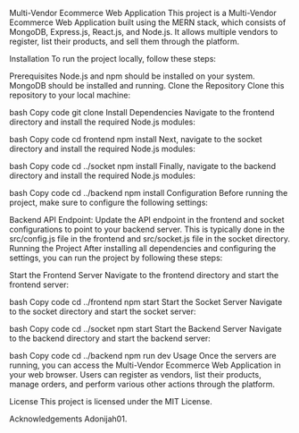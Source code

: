 Multi-Vendor Ecommerce Web Application
This project is a Multi-Vendor Ecommerce Web Application built using the MERN stack, which consists of MongoDB, Express.js, React.js, and Node.js. It allows multiple vendors to register, list their products, and sell them through the platform.

Installation
To run the project locally, follow these steps:

Prerequisites
Node.js and npm should be installed on your system.
MongoDB should be installed and running.
Clone the Repository
Clone this repository to your local machine:

bash
Copy code
git clone <repository-url>
Install Dependencies
Navigate to the frontend directory and install the required Node.js modules:

bash
Copy code
cd frontend
npm install
Next, navigate to the socket directory and install the required Node.js modules:

bash
Copy code
cd ../socket
npm install
Finally, navigate to the backend directory and install the required Node.js modules:

bash
Copy code
cd ../backend
npm install
Configuration
Before running the project, make sure to configure the following settings:

Backend API Endpoint: Update the API endpoint in the frontend and socket configurations to point to your backend server. This is typically done in the src/config.js file in the frontend and src/socket.js file in the socket directory.
Running the Project
After installing all dependencies and configuring the settings, you can run the project by following these steps:

Start the Frontend Server
Navigate to the frontend directory and start the frontend server:

bash
Copy code
cd ../frontend
npm start
Start the Socket Server
Navigate to the socket directory and start the socket server:

bash
Copy code
cd ../socket
npm start
Start the Backend Server
Navigate to the backend directory and start the backend server:

bash
Copy code
cd ../backend
npm run dev
Usage
Once the servers are running, you can access the Multi-Vendor Ecommerce Web Application in your web browser. Users can register as vendors, list their products, manage orders, and perform various other actions through the platform.

License
This project is licensed under the MIT License.

Acknowledgements
Adonijah01.